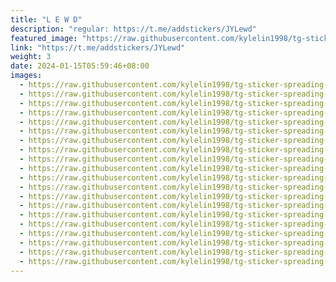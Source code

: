 ```yaml
---
title: "L E W D"
description: "regular: https://t.me/addstickers/JYLewd"
featured_image: "https://raw.githubusercontent.com/kylelin1998/tg-sticker-spreading-worldwide-images/main/img/7c075836-766d-45cd-b306-a2dfb0249956.jpg"
link: "https://t.me/addstickers/JYLewd"
weight: 3
date: 2024-01-15T05:59:46+08:00
images:
  - https://raw.githubusercontent.com/kylelin1998/tg-sticker-spreading-worldwide-images/main/img/7c075836-766d-45cd-b306-a2dfb0249956.jpg
  - https://raw.githubusercontent.com/kylelin1998/tg-sticker-spreading-worldwide-images/main/img/001fb7d8-613f-40d3-9de0-3bdb2b3a53bb.jpg
  - https://raw.githubusercontent.com/kylelin1998/tg-sticker-spreading-worldwide-images/main/img/e53cd270-9b80-4fe0-922f-67688e937d47.jpg
  - https://raw.githubusercontent.com/kylelin1998/tg-sticker-spreading-worldwide-images/main/img/a2a642c5-a17f-4d70-b3e9-880db4c0342b.jpg
  - https://raw.githubusercontent.com/kylelin1998/tg-sticker-spreading-worldwide-images/main/img/41dca49e-b98a-4a37-9a1d-1e319bca8c6c.jpg
  - https://raw.githubusercontent.com/kylelin1998/tg-sticker-spreading-worldwide-images/main/img/58ac9f9c-e7f3-47e7-bd8f-cfb7c5414bd8.jpg
  - https://raw.githubusercontent.com/kylelin1998/tg-sticker-spreading-worldwide-images/main/img/e9eb1d50-0f58-4b61-8d8d-50db3865f834.jpg
  - https://raw.githubusercontent.com/kylelin1998/tg-sticker-spreading-worldwide-images/main/img/5a44b698-c16e-4673-abf7-14d02fcc9791.jpg
  - https://raw.githubusercontent.com/kylelin1998/tg-sticker-spreading-worldwide-images/main/img/4a6f9f04-b7e4-4e1d-bace-f7da5fd0178b.jpg
  - https://raw.githubusercontent.com/kylelin1998/tg-sticker-spreading-worldwide-images/main/img/05749132-9c12-488f-924c-87d5ecefc654.jpg
  - https://raw.githubusercontent.com/kylelin1998/tg-sticker-spreading-worldwide-images/main/img/2fad6e70-f727-4abe-9bcd-b7913db57a00.jpg
  - https://raw.githubusercontent.com/kylelin1998/tg-sticker-spreading-worldwide-images/main/img/c763327d-3319-4dd5-b01b-7fa6635bd3c9.jpg
  - https://raw.githubusercontent.com/kylelin1998/tg-sticker-spreading-worldwide-images/main/img/9e199634-94d2-4be0-8855-4fdb4d335658.jpg
  - https://raw.githubusercontent.com/kylelin1998/tg-sticker-spreading-worldwide-images/main/img/a1a29823-4e44-4ee0-b25f-0f1781cd301d.jpg
  - https://raw.githubusercontent.com/kylelin1998/tg-sticker-spreading-worldwide-images/main/img/8d033b5c-af7e-419d-893e-daf7d23e0811.jpg
  - https://raw.githubusercontent.com/kylelin1998/tg-sticker-spreading-worldwide-images/main/img/9a8de44b-7f78-4b26-a4dd-397ce01bee84.jpg
  - https://raw.githubusercontent.com/kylelin1998/tg-sticker-spreading-worldwide-images/main/img/567baa88-1e94-4b94-9f80-7c91aba45705.jpg
  - https://raw.githubusercontent.com/kylelin1998/tg-sticker-spreading-worldwide-images/main/img/55bb0066-383b-4922-a60b-e23b228fd2a8.jpg
  - https://raw.githubusercontent.com/kylelin1998/tg-sticker-spreading-worldwide-images/main/img/c95330fe-cf07-469a-a7cc-6a3c8c455a38.jpg
  - https://raw.githubusercontent.com/kylelin1998/tg-sticker-spreading-worldwide-images/main/img/9e159e1a-5c22-4a80-bd5b-f429edf089c7.jpg
---
```

